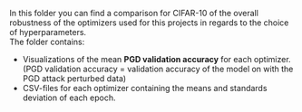 In this folder you can find a comparison for CIFAR-10 of the overall robustness of the optimizers used for this projects in regards to the choice of hyperparameters.<br>
The folder contains: <br>
- Visualizations of the mean <b>PGD validation accuracy</b> for each optimizer. (PGD validation accuracy = validation accuracy of the model on with the PGD attack perturbed data)
- CSV-files for each optimizer containing the means and standards deviation of each epoch.
